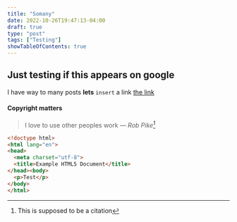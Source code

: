 ```yaml
---
title: "Somany"
date: 2022-10-26T19:47:13-04:00
draft: true
type: "post"
tags: ["Testing"]
showTableOfContents: true
---
```

## Just testing if this appears on google
I have way to many posts
**lets** `insert` a link [the link](https://aamira.me/tags)
#### Copyright matters
> I love to use other peoples work
> — <cite>Rob Pike[^1]</cite>

[^1]: This is supposed to be a citation 

```html
<!doctype html>
<html lang="en">
<head>
  <meta charset="utf-8">
  <title>Example HTML5 Document</title>
</head><body>
  <p>Test</p>
</body>
</html>
```

